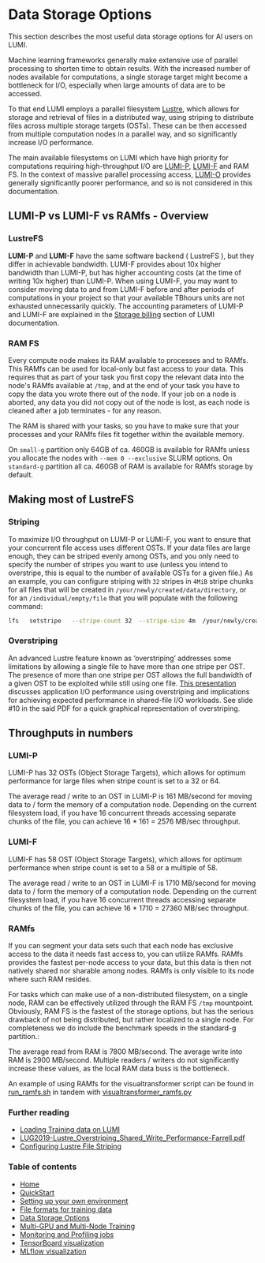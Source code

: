 # Data Storage Options

This section describes the most useful data storage options for AI users on LUMI.

Machine learning frameworks generally make extensive use of parallel processing to shorten time to obtain results. With the increased number of nodes available for computations, a single storage target might become a bottleneck for I/O, especially when large amounts of data are to be accessed.

To that end LUMI employs a parallel filesystem [Lustre](https://docs.lumi-supercomputer.eu/storage/parallel-filesystems/lustre/), which allows for storage and retrieval of files in a distributed way, using striping to distribute files across multiple storage targets (OSTs). These can be then accessed from multiple computation nodes in a parallel way, and so significantly increase I/O performance.

The main available filesystems on LUMI which have high priority for computations requiring high-throughput I/O are [LUMI-P](https://docs.lumi-supercomputer.eu/storage/parallel-filesystems/lumip/), [LUMI-F](https://docs.lumi-supercomputer.eu/storage/parallel-filesystems/lumip/) and RAM FS. In the context of massive parallel processing access, [LUMI-O](https://docs.lumi-supercomputer.eu/storage/lumio/) provides generally significantly poorer performance, and so is not considered in this documentation.

## LUMI-P vs LUMI-F vs RAMfs - Overview
### LustreFS
**LUMI-P** and **LUMI-F** have the same software backend ( LustreFS ), but they differ in achievable bandwidth. LUMI-F provides about 10x higher bandwidth than LUMI-P, but has higher accounting costs (at the time of writing 10x higher) than LUMI-P. When using LUMI-F, you may want to consider moving data to and from LUMI-F before and after periods of computations in your project so that your available TBhours units are not exhausted unnecessarily quickly. The accounting parameters of LUMI-P and LUMI-F are explained in the [Storage billing](https://docs.lumi-supercomputer.eu/runjobs/lumi_env/billing/#storage-billing) section of LUMI documentation.

### RAM FS
Every compute node makes its RAM available to processes and to RAMfs. This RAMfs can be used for local-only but fast access to your data. This requires that as part of your task you first copy the relevant data into the node's RAMfs available at `/tmp`, and at the end of your task you have to copy the data you wrote there out of the node. If your job on a node is aborted, any data you did not copy out of the node is lost, as each node is cleaned after a job terminates - for any reason.

The RAM is shared with your tasks, so you have to make sure that your processes and your RAMfs files fit together within the available memory.

On `small-g` partition only 64GB of ca. 460GB is available for RAMfs unless you allocate the nodes with `--mem 0 --exclusive` SLURM options. On `standard-g` partition all ca. 460GB of RAM is available for RAMfs storage by default. 

## Making most of LustreFS 
### Striping
To maximize I/O throughput on LUMI-P or LUMI-F, you want to ensure that your concurrent file access uses different OSTs. If your data files are large enough, they can be striped evenly among OSTs, and you only need to specify the number of stripes you want to use (unless you intend to overstripe, this is equal to the number of available OSTs for a given file.) As an example, you can configure striping with `32` stripes in `4MiB` stripe chunks for all files that will be created in `/your/newly/created/data/directory`, or for an `/individual/empty/file` that you will populate with the following command:
``` bash
lfs   setstripe   --stripe-count 32  --stripe-size 4m  /your/newly/created/data/directory   /individual/empty/file
```

### Overstriping
An advanced Lustre feature known as ‘overstriping’ addresses some limitations by allowing a single file to have more than one stripe per OST. The presence of more than one stripe per OST allows the full bandwidth of a given OST to be exploited while still using one file. [This presentation](https://wiki.lustre.org/images/b/b3/LUG2019-Lustre_Overstriping_Shared_Write_Performance-Farrell.pdf) discusses application I/O performance using overstriping and implications for achieving expected performance in shared-file I/O workloads. See slide #10 in the said PDF for a quick graphical representation of overstriping.

## Throughputs in numbers
### LUMI-P
LUMI-P has 32 OSTs (Object Storage Targets), which allows for optimum performance for large files when stripe count is set to a 32 or 64.

The average read / write to an OST in LUMI-P is 161 MB/second for moving data to / form the memory of a computation node. Depending on the current filesystem load, if you have 16 concurrent threads accessing separate chunks of the file, you can achieve 16 * 161 = 2576 MB/sec throughput.


### LUMI-F
LUMI-F has 58 OST (Object Storage Targets), which allows for optimum performance when stripe count is set to a 58 or a multiple of 58.

The average read / write to an OST in LUMI-F is 1710 MB/second for moving data to / form the memory of a computation node. Depending on the current filesystem load, if you have 16 concurrent threads accessing separate chunks of the file, you can achieve 16 * 1710 = 27360 MB/sec throughput.



### RAMfs
If you can segment your data sets such that each node has exclusive access to the data it needs fast access to, you can utilize RAMfs. RAMfs provides the fastest per-node access to your data, but this data is then not natively shared nor sharable among nodes. RAMfs is only visible to its node where such RAM resides.

For tasks which can make use of a non-distributed filesystem, on a single node, RAM can be effectively utilized through the RAM FS `/tmp` mountpoint. Obviously, RAM FS is the fastest of the storage options, but has the serious drawback of not being distributed, but rather localized to a single node. For completeness we do include the benchmark speeds in the standard-g partition.:

The average read from RAM is 7800 MB/second. The average write into RAM is 2900 MB/second. Multiple readers / writers do not significantly increase these values, as the local RAM data buss is the bottleneck.

An example of using RAMfs for the visualtransformer script can be found in [run_ramfs.sh](../run_ramfs.sh) in tandem with [visualtransformer_ramfs.py](../visualtransformer_ramfs.py)


### Further reading
 - [Loading Training data on LUMI](https://462000265.lumidata.eu/ai-20241126/files/LUMI-ai-20241126-10-Training_Data_on_LUMI.pdf)
 - [LUG2019-Lustre_Overstriping_Shared_Write_Performance-Farrell.pdf](https://wiki.lustre.org/images/b/b3/LUG2019-Lustre_Overstriping_Shared_Write_Performance-Farrell.pdf)
 - [Configuring Lustre File Striping](https://wiki.lustre.org/index.php/Configuring_Lustre_File_Striping)

 ### Table of contents

- [Home](index.md)
- [QuickStart](quickstart.md)
- [Setting up your own environment](containers.md)
- [File formats for training data](file_formats.md) 
- [Data Storage Options](data_storage.md)
- [Multi-GPU and Multi-Node Training](multi_gpu_and_node.md)
- [Monitoring and Profiling jobs](profiling.md)
- [TensorBoard visualization](tensorboard_visualization.md)
- [MLflow visualization](mlflow_visualization.md)
